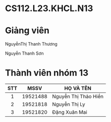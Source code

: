 # CS112.L23.KHCL.N13
<h1>Giảng viên</h1/
    <p> NguyễnThị Thanh Thương</p>
    <p>Nguyễn Thanh Sơn</p>

<h1>Thành viên nhóm 13</h1>

| STT |MSSV| HỌ VÀ TÊN|
|:---:|---|   ---|
|1|19521488|Nguyễn Thị Thảo Hiền|
|2|19521818|Nguyễn Thị Ly|
|3|19521820|Đặng Xuân Mai

